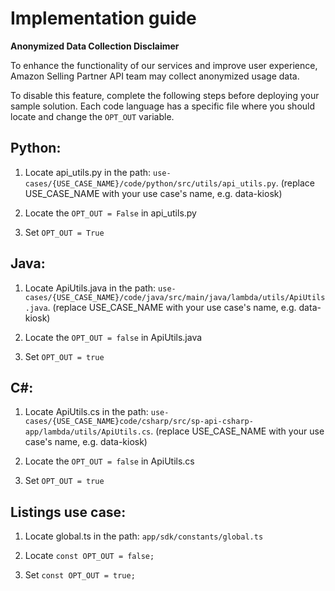 # Implementation guide

**Anonymized Data Collection Disclaimer**

To enhance the functionality of our services and improve user experience, Amazon Selling Partner API team may collect anonymized usage data.

To disable this feature, complete the following steps before deploying your sample solution. Each code language has a specific file where you should locate and change the `OPT_OUT` variable.

## Python:

   1. Locate api_utils.py in the path: `use-cases/{USE_CASE_NAME}/code/python/src/utils/api_utils.py`. (replace USE_CASE_NAME with your use case's name, e.g. data-kiosk)

   2. Locate the `OPT_OUT = False` in api_utils.py

   3. Set `OPT_OUT = True`

## Java:

   1. Locate ApiUtils.java in the path: `use-cases/{USE_CASE_NAME}/code/java/src/main/java/lambda/utils/ApiUtils.java`. (replace USE_CASE_NAME with your use case's name, e.g. data-kiosk)

   2. Locate the `OPT_OUT = false` in ApiUtils.java

   3. Set `OPT_OUT = true`

## C#:

   1. Locate ApiUtils.cs in the path: `use-cases/{USE_CASE_NAME}code/csharp/src/sp-api-csharp-app/lambda/utils/ApiUtils.cs`. (replace USE_CASE_NAME with your use case's name, e.g. data-kiosk)

   2. Locate the `OPT_OUT = false` in ApiUtils.cs

   3. Set `OPT_OUT = true`

## Listings use case:

   1. Locate global.ts in the path: `app/sdk/constants/global.ts`

   2. Locate `const OPT_OUT = false;`

   3. Set `const OPT_OUT = true;`

